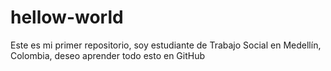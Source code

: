 # hellow-world
Este es mi primer repositorio, soy estudiante de Trabajo Social en Medellín, Colombia, deseo aprender todo esto en GitHub
